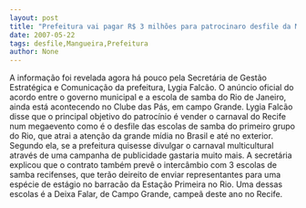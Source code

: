 ```yaml
---
layout: post
title: "Prefeitura vai pagar R$ 3 milhões para patrocinaro desfile da Mangueira"
date: 2007-05-22
tags: desfile,Mangueira,Prefeitura
author: None
---
```

A informa&ccedil;&atilde;o foi revelada agora h&aacute; pouco pela Secret&aacute;ria de Gest&atilde;o Estrat&eacute;gica e Comunica&ccedil;&atilde;o da prefeitura, Lygia Falc&atilde;o. O an&uacute;ncio oficial do acordo entre o governo municipal e a escola de samba do Rio de Janeiro, ainda est&aacute; acontecendo no Clube das P&aacute;s, em campo Grande.
Lygia Falc&atilde;o disse que o principal objetivo do patroc&iacute;nio &eacute; vender o carnaval do Recife num megaevento como &eacute; o desfile das escolas de samba do primeiro grupo do Rio,&nbsp;que atrai a aten&ccedil;&atilde;o da grande m&iacute;dia no Brasil e at&eacute; no exterior.
Segundo ela, se a prefeitura quisesse divulgar o carnaval&nbsp;multicultural atrav&eacute;s de uma campanha&nbsp;de publicidade&nbsp;gastaria muito mais.
A secret&aacute;ria explicou que o contrato tamb&eacute;m prev&ecirc; o interc&acirc;mbio com 3 escolas de samba recifenses, que ter&atilde;o deireito de enviar representantes para uma esp&eacute;cie de est&aacute;gio no barrac&atilde;o da Esta&ccedil;&atilde;o Primeira no Rio. Uma dessas escolas &eacute; a Deixa Falar, de Campo Grande, campe&atilde; deste ano no Recife. 